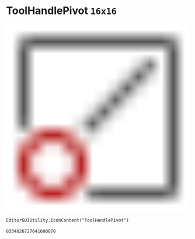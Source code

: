# ToolHandlePivot `16x16`
<img src="/img/ToolHandlePivot.png" width=512 height=512>

``` CSharp
EditorGUIUtility.IconContent("ToolHandlePivot")
```
```
8334826727641600070
```
